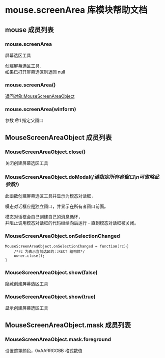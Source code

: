 # mouse.screenArea 库模块帮助文档

<a id="mouse"></a>
## mouse 成员列表


<a id="mouse.screenArea"></a>
### mouse.screenArea 
 屏幕选区工具

创建屏幕选区工具,  
如果已打开屏幕选区则返回 null

<a id="mouse.screenArea"></a>
### mouse.screenArea() 
 [返回对象:MouseScreenAreaObject](#MouseScreenAreaObject)

<a id="mouse.screenArea"></a>
### mouse.screenArea(winform) 
 参数 @1 指定父窗口

<a id="MouseScreenAreaObject"></a>
## MouseScreenAreaObject 成员列表


<a id="MouseScreenAreaObject.close"></a>
### MouseScreenAreaObject.close() 
 关闭创建屏幕选区工具

<a id="MouseScreenAreaObject.doModal"></a>
### MouseScreenAreaObject.doModal(/*请指定所有者窗口\n可省略此参数*/) 
 此函数创建屏幕选区工具并显示为模态对话框，  
  
模态对话框应是独立窗口，并显示在所有者窗口前面。  
  
模态对话框会自己创建自己的消息循环，  
并阻止调用模态对话框的代码继续向后运行 - 直到模态对话框被关闭。

<a id="MouseScreenAreaObject.onSelectionChanged"></a>
### MouseScreenAreaObject.onSelectionChanged 
 

```aardio
MouseScreenAreaObject.onSelectionChanged = function(rc){
	/*rc 为表示当前选区的::RECT 结构体*/
	owner.close();
}
```



<a id="MouseScreenAreaObject.show"></a>
### MouseScreenAreaObject.show(false) 
 隐藏创建屏幕选区工具

<a id="MouseScreenAreaObject.show"></a>
### MouseScreenAreaObject.show(true) 
 显示创建屏幕选区工具

<a id="MouseScreenAreaObject.mask"></a>
## MouseScreenAreaObject.mask 成员列表


<a id="MouseScreenAreaObject.mask.foreground"></a>
### MouseScreenAreaObject.mask.foreground 
 设置遮罩颜色，0xAARRGGBB 格式数值
